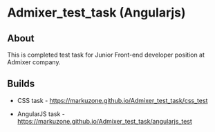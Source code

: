 # Admixer_test_task (Angularjs)

## About
This is completed test task for Junior Front-end developer position at Admixer company.

## Builds

- CSS task - https://markuzone.github.io/Admixer_test_task/css_test

- AngularJS task - https://markuzone.github.io/Admixer_test_task/angularjs_test
